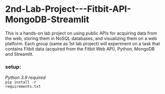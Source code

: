 # 2nd-Lab-Project---Fitbit-API-MongoDB-Streamlit
This is a hands-on lab project on using public APIs for acquiring data from the web, storing them in NoSQL databases, and visualizing them on a web platform. Each group (same as 1st lab project) will experiment on a task that contains Fitbit data (acquired from the Fitbit Web API), Python, MongoDB and Streamlit.


### setup:
<i>Python 3.9 required</i><br>
<code>pip install -r requirements.txt</code>
